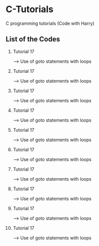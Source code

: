 # C-Tutorials
C programming tutorials (Code with Harry)


## List of the Codes
<ol>
  <li><p style="font-style:bold">Tutorial 17</p> --> Use of goto statements with loops</li>
  <li><p style="font-style:bold">Tutorial 17</p> --> Use of goto statements with loops</li>
  <li><p style="font-style:bold">Tutorial 17</p> --> Use of goto statements with loops</li>
  <li><p style="font-style:bold">Tutorial 17</p> --> Use of goto statements with loops</li>
  <li><p style="font-style:bold">Tutorial 17</p> --> Use of goto statements with loops</li>
  <li><p style="font-style:bold">Tutorial 17</p> --> Use of goto statements with loops</li>
  <li><p style="font-style:bold">Tutorial 17</p> --> Use of goto statements with loops</li>
  <li><p style="font-style:bold">Tutorial 17</p> --> Use of goto statements with loops</li>
  <li><p style="font-style:bold">Tutorial 17</p> --> Use of goto statements with loops</li>
  <li><p style="font-style:bold">Tutorial 17</p> --> Use of goto statements with loops</li>
</ol>
